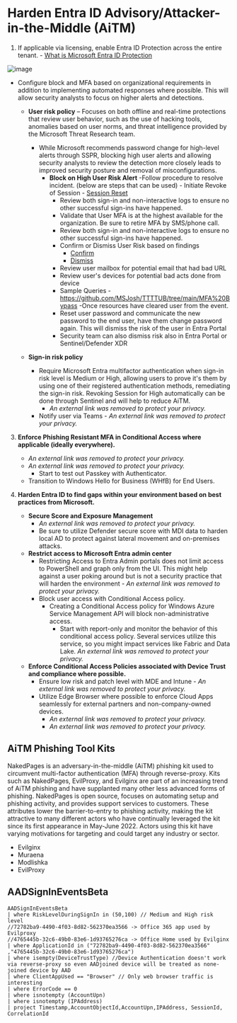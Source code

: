 # Harden Entra ID Advisory/Attacker-in-the-Middle (AiTM)

1. If applicable via licensing, enable Entra ID Protection across the entire tenant. - [What is Microsoft Entra ID Protection](https://learn.microsoft.com/en-us/entra/id-protection/overview-identity-protection)

![image](https://github.com/user-attachments/assets/43d46612-40a2-41b9-8816-73d2a668e23d)

   - Configure block and MFA based on organizational requirements in addition to implementing automated responses where possible. This will allow security analysts to focus on higher alerts and detections.
      - **User risk policy** – Focuses on both offline and real-time protections that review user behavior, such as the use of hacking tools, anomalies based on user norms, and threat intelligence provided by the Microsoft Threat Research team.
        - While Microsoft recommends password change for high-level alerts through SSPR, blocking high user alerts and allowing security analysts to review the detection more closely leads to improved security posture and removal of misconfigurations.
          - **Block on High User Risk Alert**
            -Follow procedure to resolve incident. (below are steps that can be used)
                - Initiate Revoke of Session - [Session Reset](https://github.com/Azure/Azure-Sentinel/tree/master/Solutions/Microsoft%20Entra%20ID/Playbooks/Revoke-AADSignInSessions)
               - Review both sign-in and non-interactive logs to ensure no other successful sign-ins have happened.
               - Validate that User MFA is at the highest available for the organization. Be sure to retire MFA by SMS/phone call.
               - Review both sign-in and non-interactive logs to ensure no other successful sign-ins have happened.
               - Confirm or Dismiss User Risk based on findings
                  - [Confirm](https://github.com/Azure/Azure-Sentinel/tree/master/Solutions/Microsoft%20Entra%20ID%20Protection/Playbooks/Confirm-EntraIDRiskyUser)
                  - [Dismiss](https://github.com/Azure/Azure-Sentinel/tree/master/Solutions/Microsoft%20Entra%20ID%20Protection/Playbooks/Dismiss-EntraIDRiskyUser)
               - Review user mailbox for potential email that had bad URL
               - Review user's devices for potential bad acts done from device
               - Sample Queries - https://github.com/MSJosh/TTTTUB/tree/main/MFA%20Bypass
            -Once resources have cleared user from the event.
               - Reset user password and communicate the new password to the end user, have them change password again. This will dismiss the risk of the user in Entra Portal
               - Security team can also dismiss risk also in Entra Portal or Sentinel/Defender XDR

         






      - **Sign-in risk policy**
        - Require Microsoft Entra multifactor authentication when sign-in risk level is Medium or High, allowing users to prove it's them by using one of their registered authentication methods, remediating the sign-in risk. Revoking Session for High automatically can be done through Sentinel and will help to reduce AiTM.
          - *An external link was removed to protect your privacy.*
        - Notify user via Teams - *An external link was removed to protect your privacy.*

3. **Enforce Phishing Resistant MFA in Conditional Access where applicable (ideally everywhere).**
   - *An external link was removed to protect your privacy.*
   - *An external link was removed to protect your privacy.*
     - Start to test out Passkey with Authenticator.
   - Transition to Windows Hello for Business (WHfB) for End Users.

4. **Harden Entra ID to find gaps within your environment based on best practices from Microsoft.**
   - **Secure Score and Exposure Management**
     - *An external link was removed to protect your privacy.*
     - Be sure to utilize Defender secure score with MDI data to harden local AD to protect against lateral movement and on-premises attacks.
   - **Restrict access to Microsoft Entra admin center**
     - Restricting Access to Entra Admin portals does not limit access to PowerShell and graph only from the UI. This might help against a user poking around but is not a security practice that will harden the environment - *An external link was removed to protect your privacy.*
     - Block user access with Conditional Access policy.
       - Creating a Conditional Access policy for Windows Azure Service Management API will block non-administrative access.
         - Start with report-only and monitor the behavior of this conditional access policy. Several services utilize this service, so you might impact services like Fabric and Data Lake. *An external link was removed to protect your privacy.*
   - **Enforce Conditional Access Policies associated with Device Trust and compliance where possible.**
     - Ensure low risk and patch level with MDE and Intune - *An external link was removed to protect your privacy.*
     - Utilize Edge Browser where possible to enforce Cloud Apps seamlessly for external partners and non-company-owned devices.
       - *An external link was removed to protect your privacy.*
       - *An external link was removed to protect your privacy.*

## AiTM Phishing Tool Kits

NakedPages is an adversary-in-the-middle (AiTM) phishing kit used to circumvent multi-factor authentication (MFA) through reverse-proxy. Kits such as NakedPages, EvilProxy, and Evilginx are part of an increasing trend of AiTM phishing and have supplanted many other less advanced forms of phishing. NakedPages is open source, focuses on automating setup and phishing activity, and provides support services to customers. These attributes lower the barrier-to-entry to phishing activity, making the kit attractive to many different actors who have continually leveraged the kit since its first appearance in May-June 2022. Actors using this kit have varying motivations for targeting and could target any industry or sector.

- Evilginx
- Muraena
- Modlishka
- EvilProxy

## AADSignInEventsBeta

```kusto
AADSignInEventsBeta
| where RiskLevelDuringSignIn in (50,100) // Medium and High risk level
//72782ba9-4490-4f03-8d82-562370ea3566 -> Office 365 app used by Evilproxy
//4765445b-32c6-49b0-83e6-1d93765276ca -> Office Home used by Evilginx
| where ApplicationId in ("72782ba9-4490-4f03-8d82-562370ea3566" ,"4765445b-32c6-49b0-83e6-1d93765276ca") 
| where isempty(DeviceTrustType) //Device Authentication doesn't work via reverse-proxy so even AADjoined device will be treated as none-joined device by AAD
| where ClientAppUsed == "Browser" // Only web browser traffic is interesting
| where ErrorCode == 0
| where isnotempty (AccountUpn)
| where isnotempty (IPAddress)
| project Timestamp,AccountObjectId,AccountUpn,IPAddress, SessionId, CorrelationId
